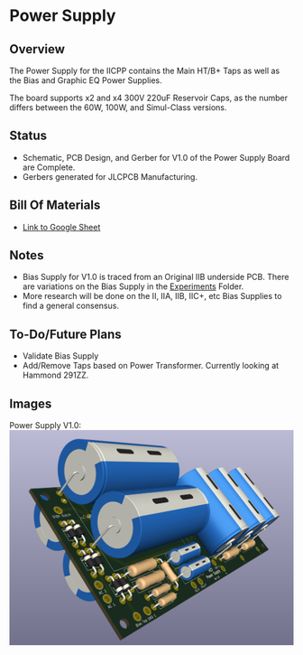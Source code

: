 # Power Supply

## Overview
The Power Supply for the IICPP contains the Main HT/B+ Taps as well as the Bias and Graphic EQ Power Supplies.

The board supports x2 and x4 300V 220uF Reservoir Caps, as the number differs between the 60W, 100W, and Simul-Class versions.

## Status
  - Schematic, PCB Design, and Gerber for V1.0 of the Power Supply Board are Complete.
  - Gerbers generated for JLCPCB Manufacturing.

## Bill Of Materials
  - [Link to Google Sheet](https://docs.google.com/spreadsheets/d/1ZE0vuGfygjLFiTaHai0WybOM6v7LY0qXNIPXHzz1JHo/edit?gid=810989497#gid=810989497)

## Notes
  - Bias Supply for V1.0 is traced from an Original IIB underside PCB. There are variations on the Bias Supply in the [Experiments](../Experiments) Folder.
  - More research will be done on the II, IIA, IIB, IIC+, etc Bias Supplies to find a general consensus.
    
## To-Do/Future Plans
  - Validate Bias Supply
  - Add/Remove Taps based on Power Transformer. Currently looking at Hammond 291ZZ.

## Images
Power Supply V1.0:
![PowerSupplyV.10](../Images/PowerSupplyV1.0.png)

